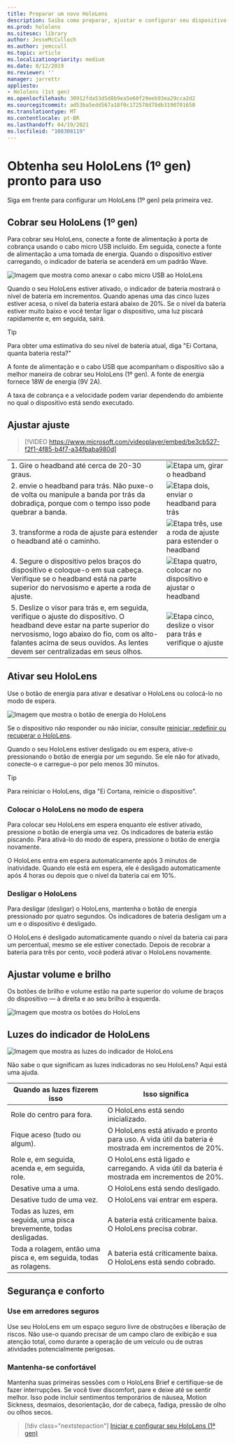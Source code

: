 ```yaml
---
title: Preparar um novo HoloLens
description: Saiba como preparar, ajustar e configurar seu dispositivo de realidade misturada do HoloLens (1ª gen) pela primeira vez.
ms.prod: hololens
ms.sitesec: library
author: JesseMcCulloch
ms.author: jemccull
ms.topic: article
ms.localizationpriority: medium
ms.date: 8/12/2019
ms.reviewer: ''
manager: jarrettr
appliesto:
- Hololens (1st gen)
ms.openlocfilehash: 30912fda53d5d8b9ea5e60f29eeb93ea29cca2d2
ms.sourcegitcommit: ad53ba5edd567a18f0c172578d78db3190701650
ms.translationtype: MT
ms.contentlocale: pt-BR
ms.lasthandoff: 04/19/2021
ms.locfileid: "108308119"
---
```

# <a name="get-your-hololens-1st-gen-ready-to-use"></a>Obtenha seu HoloLens (1º gen) pronto para uso

Siga em frente para configurar um HoloLens (1º gen) pela primeira vez.

## <a name="charge-your-hololens-1st-gen"></a>Cobrar seu HoloLens (1º gen)

Para cobrar seu HoloLens, conecte a fonte de alimentação à porta de cobrança usando o cabo micro USB incluído. Em seguida, conecte a fonte de alimentação a uma tomada de energia. Quando o dispositivo estiver carregando, o indicador de bateria se acenderá em um padrão Wave.

![Imagem que mostra como anexar o cabo micro USB ao HoloLens](./images/hololens-charging.png)

Quando o seu HoloLens estiver ativado, o indicador de bateria mostrará o nível de bateria em incrementos. Quando apenas uma das cinco luzes estiver acesa, o nível da bateria estará abaixo de 20%. Se o nível da bateria estiver muito baixo e você tentar ligar o dispositivo, uma luz piscará rapidamente e, em seguida, sairá.

> [!TIP]
> Para obter uma estimativa do seu nível de bateria atual, diga "Ei Cortana, quanta bateria resta?"

A fonte de alimentação e o cabo USB que acompanham o dispositivo são a melhor maneira de cobrar seu HoloLens (1º gen).  A fonte de energia fornece 18W de energia (9V 2A).

A taxa de cobrança e a velocidade podem variar dependendo do ambiente no qual o dispositivo está sendo executado.

## <a name="adjust-fit"></a>Ajustar ajuste

> [!VIDEO https://www.microsoft.com/videoplayer/embed/be3cb527-f2f1-4f85-b4f7-a34fbaba980d]

|     |     |
|:--- |:--- |
|1. Gire o headband até cerca de 20-30 graus.|![Etapa um, girar o headband](./images/FitGuideStep1.png)|
|2. envie o headband para trás. Não puxe-o de volta ou manipule a banda por trás da dobradiça, porque com o tempo isso pode quebrar a banda.|![Etapa dois, enviar o headband para trás](./images/FitGuideStep2.png)|
|3. transforme a roda de ajuste para estender o headband até o caminho. |![Etapa três, use a roda de ajuste para estender o headband](./images/FitGuideStep3.png)|
|4. Segure o dispositivo pelos braços do dispositivo e coloque-o em sua cabeça. Verifique se o headband está na parte superior do nervosismo e aperte a roda de ajuste.|![Etapa quatro, colocar no dispositivo e ajustar o headband](./images/FitGuideStep4.png)|
|5. Deslize o visor para trás e, em seguida, verifique o ajuste do dispositivo. O headband deve estar na parte superior do nervosismo, logo abaixo do fio, com os alto-falantes acima de seus ouvidos. As lentes devem ser centralizadas em seus olhos.|![Etapa cinco, deslize o visor para trás e verifique o ajuste](./images/FitGuideSetep5.png)|

## <a name="turn-on-your-hololens"></a>Ativar seu HoloLens

Use o botão de energia para ativar e desativar o HoloLens ou colocá-lo no modo de espera.

![Imagem que mostra o botão de energia do HoloLens](./images/hololens-power.png)

Se o dispositivo não responder ou não iniciar, consulte [reiniciar, redefinir ou recuperar o HoloLens](hololens-restart-recover.md).

Quando o seu HoloLens estiver desligado ou em espera, ative-o pressionando o botão de energia por um segundo. Se ele não for ativado, conecte-o e carregue-o por pelo menos 30 minutos.

> [!TIP]
> Para reiniciar o HoloLens, diga "Ei Cortana, reinicie o dispositivo".

### <a name="put-hololens-in-standby"></a>Colocar o HoloLens no modo de espera

Para colocar seu HoloLens em espera enquanto ele estiver ativado, pressione o botão de energia uma vez. Os indicadores de bateria estão piscando. Para ativá-lo do modo de espera, pressione o botão de energia novamente.

O HoloLens entra em espera automaticamente após 3 minutos de inatividade. Quando ele está em espera, ele é desligado automaticamente após 4 horas ou depois que o nível da bateria cai em 10%.

### <a name="shut-down-hololens"></a>Desligar o HoloLens

Para desligar (desligar) o HoloLens, mantenha o botão de energia pressionado por quatro segundos. Os indicadores de bateria desligam um a um e o dispositivo é desligado.

O HoloLens é desligado automaticamente quando o nível da bateria cai para um percentual, mesmo se ele estiver conectado. Depois de recobrar a bateria para três por cento, você poderá ativar o HoloLens novamente.

## <a name="adjust-volume-and-brightness"></a>Ajustar volume e brilho

Os botões de brilho e volume estão na parte superior do volume de braços do dispositivo &mdash; à direita e ao seu brilho à esquerda.

![Imagem que mostra os botões do HoloLens](./images/hololens-buttons.jpg)

## <a name="hololens-indicator-lights"></a>Luzes do indicador de HoloLens

![Imagem que mostra as luzes do indicador de HoloLens](./images/hololens-lights.png)

Não sabe o que significam as luzes indicadoras no seu HoloLens? Aqui está uma ajuda.

|Quando as luzes fizerem isso |Isso significa |
| - | - |
|Role do centro para fora. |O HoloLens está sendo inicializado. |
|Fique aceso (tudo ou algum). |O HoloLens está ativado e pronto para uso. A vida útil da bateria é mostrada em incrementos de 20%. |
|Role e, em seguida, acenda e, em seguida, role. |O HoloLens está ligado e carregando. A vida útil da bateria é mostrada em incrementos de 20%. |
|Desative uma a uma. |O HoloLens está sendo desligado. |
|Desative tudo de uma vez. |O HoloLens vai entrar em espera. |
|Todas as luzes, em seguida, uma pisca brevemente, todas desligadas. |A bateria está criticamente baixa. O HoloLens precisa cobrar. |
|Toda a rolagem, então uma pisca e, em seguida, todas as rolagens. |A bateria está criticamente baixa. O HoloLens está sendo cobrado. |

## <a name="safety-and-comfort"></a>Segurança e conforto

### <a name="use-in-safe-surroundings"></a>Use em arredores seguros

Use seu HoloLens em um espaço seguro livre de obstruções e liberação de riscos. Não use-o quando precisar de um campo claro de exibição e sua atenção total, como durante a operação de um veículo ou de outras atividades potencialmente perigosas.

### <a name="stay-comfortable"></a>Mantenha-se confortável

Mantenha suas primeiras sessões com o HoloLens Brief e certifique-se de fazer interrupções. Se você tiver discomfort, pare e deixe até se sentir melhor. Isso pode incluir sentimentos temporários de náusea, Motion Sickness, desmaios, desorientação, dor de cabeça, fadiga, pressão de olho ou olhos secos.

> [!div class="nextstepaction"]
> [Iniciar e configurar seu HoloLens (1ª gen)](hololens1-start.md)
